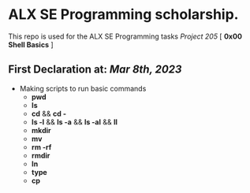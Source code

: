 # ALX SE Programming scholarship.

This repo is used for the ALX SE Programming tasks _Project 205_ [ **0x00 Shell Basics** ]

## First Declaration at: _Mar 8th, 2023_

- Making scripts to run basic commands
  - **pwd**
  - **ls**
  - **cd** && **cd -**
  - **ls -l** && **ls -a** && **ls -al** && **ll**
  - **mkdir**
  - **mv**
  - **rm -rf**
  - **rmdir**
  - **ln**
  - **type**
  - **cp**
